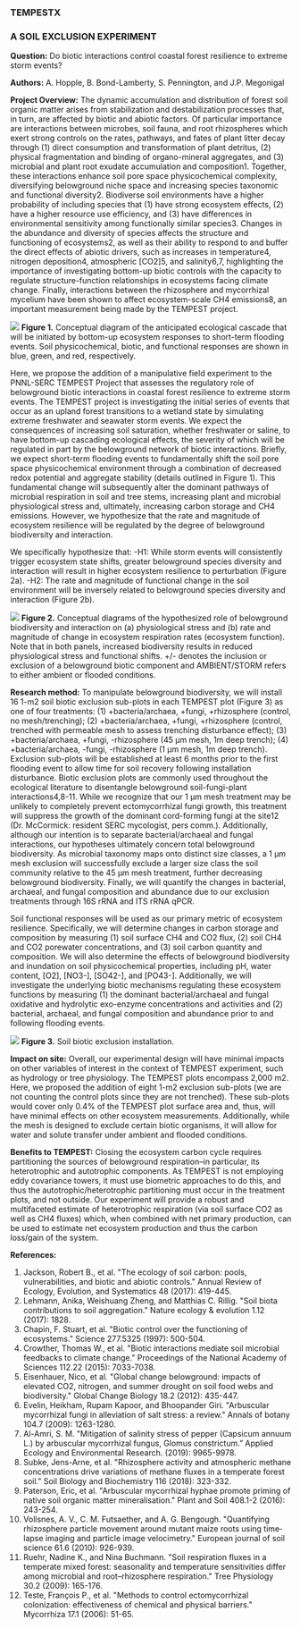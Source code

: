 ### TEMPESTX
### A SOIL EXCLUSION EXPERIMENT 

**Question:** Do biotic interactions control coastal forest resilience to extreme storm events?

**Authors:** A. Hopple, B. Bond-Lamberty, S. Pennington, and J.P. Megonigal

**Project Overview:** The dynamic accumulation and distribution of forest soil organic matter arises from stabilization and destabilization processes that, in turn, are affected by biotic and abiotic factors. Of particular importance are interactions between microbes, soil fauna, and root rhizospheres which exert strong controls on the rates, pathways, and fates of plant litter decay through (1) direct consumption and transformation of plant detritus, (2) physical fragmentation and binding of organo-mineral aggregates, and (3) microbial and plant root exudate accumulation and composition1. Together, these interactions enhance soil pore space physicochemical complexity, diversifying belowground niche space and increasing species taxonomic and functional diversity2. Biodiverse soil environments have a higher probability of including species that (1) have strong ecosystem effects, (2) have a higher resource use efficiency, and (3) have differences in environmental sensitivity among functionally similar species3. Changes in the abundance and diversity of species affects the structure and functioning of ecosystems2, as well as their ability to respond to and buffer the direct effects of abiotic drivers, such as increases in temperature4, nitrogen deposition4, atmospheric [CO2]5, and salinity6,7, highlighting the importance of investigating bottom-up biotic controls with the capacity to regulate structure-function relationships in ecosystems facing climate change. Finally, interactions between the rhizosphere and mycorrhizal mycelium have been shown to affect ecosystem-scale CH4 emissions8, an important measurement being made by the TEMPEST project.

![](https://github.com/PNNL-SERC-COMPASS/TEMPEST/blob/master/TEMPESTX/Conceptual%20Figures/Ecosystem%20cascade.png)
**Figure 1.** Conceptual diagram of the anticipated ecological cascade that will be initiated by bottom-up ecosystem responses to short-term flooding events. Soil physicochemical, biotic, and functional responses are shown in blue, green, and red, respectively.

Here, we propose the addition of a manipulative field experiment to the PNNL-SERC TEMPEST Project that assesses the regulatory role of belowground biotic interactions in coastal forest resilience to extreme storm events. The TEMPEST project is investigating the initial series of events that occur as an upland forest transitions to a wetland state by simulating extreme freshwater and seawater storm events. We expect the consequences of increasing soil saturation, whether freshwater or saline, to have bottom-up cascading ecological effects, the severity of which will be regulated in part by the belowground network of biotic interactions. Briefly, we expect short-term flooding events to fundamentally shift the soil pore space physicochemical environment through a combination of decreased redox potential and aggregate stability (details outlined in Figure 1). This fundamental change will subsequently alter the dominant pathways of microbial respiration in soil and tree stems, increasing plant and microbial physiological stress and, ultimately, increasing carbon storage and CH4 emissions. However, we hypothesize that the rate and magnitude of ecosystem resilience will be regulated by the degree of belowground biodiversity and interaction.

We specifically hypothesize that:
  -H1: While storm events will consistently trigger ecosystem state shifts, greater belowground species diversity and interaction will result in higher ecosystem resilience to perturbation (Figure 2a).
  -H2: The rate and magnitude of functional change in the soil environment will be inversely related to belowground species diversity and interaction (Figure 2b).
  
  ![](https://github.com/PNNL-SERC-COMPASS/TEMPEST/blob/master/TEMPESTX/Conceptual%20Figures/Functional%20response.png)
**Figure 2.** Conceptual diagrams of the hypothesized role of belowground biodiversity and interaction on (a) physiological stress and (b) rate and magnitude of change in ecosystem respiration rates (ecosystem function). Note that in both panels, increased biodiversity results in reduced physiological stress and functional shifts. +/- denotes the inclusion or exclusion of a belowground biotic component and AMBIENT/STORM refers to either ambient or flooded conditions. 

**Research method:** To manipulate belowground biodiversity, we will install 16 1-m2 soil biotic exclusion sub-plots in each TEMPEST plot (Figure 3) as one of four treatments: (1) +bacteria/archaea, +fungi, +rhizosphere (control, no mesh/trenching); (2) +bacteria/archaea, +fungi, +rhizosphere (control, trenched with permeable mesh to assess trenching disturbance effect); (3) +bacteria/archaea, +fungi, -rhizosphere (45 µm mesh, 1m deep trench); (4) +bacteria/archaea, -fungi, -rhizosphere (1 µm mesh, 1m deep trench). Exclusion sub-plots will be established at least 6 months prior to the first flooding event to allow time for soil recovery following installation disturbance. Biotic exclusion plots are commonly used throughout the ecological literature to disentangle belowground soil-fungi-plant interactions4,8-11. While we recognize that our 1 µm mesh treatment may be unlikely to completely prevent ectomycorrhizal fungi growth, this treatment will suppress the growth of the dominant cord-forming fungi at the site12 (Dr. McCormick: resident SERC mycologist, pers comm.). Additionally, although our intention is to separate bacterial/archaeal and fungal interactions, our hypotheses ultimately concern total belowground biodiversity. As microbial taxonomy maps onto distinct size classes, a 1 µm mesh exclusion will successfully exclude a larger size class the soil community relative to the 45 µm mesh treatment, further decreasing belowground biodiversity. Finally, we will quantify the changes in bacterial, archaeal, and fungal composition and abundance due to our exclusion treatments through 16S rRNA and ITS rRNA qPCR.

Soil functional responses will be used as our primary metric of ecosystem resilience. Specifically, we will determine changes in carbon storage and composition by measuring (1) soil surface CH4 and CO2 flux, (2) soil CH4 and CO2 porewater concentrations, and (3) soil carbon quantity and composition. We will also determine the effects of belowground biodiversity and inundation on soil physicochemical properties, including pH, water content, [O2], [NO3-], [SO42-], and [PO43-]. Additionally, we will investigate the underlying biotic mechanisms regulating these ecosystem functions by measuring (1) the dominant bacterial/archaeal and fungal oxidative and hydrolytic exo-enzyme concentrations and activities and (2) bacterial, archaeal, and fungal composition and abundance prior to and following flooding events.

![](https://github.com/PNNL-SERC-COMPASS/TEMPEST/blob/master/TEMPESTX/Photos/install_compilation.png)
**Figure 3.** Soil biotic exclusion installation.

**Impact on site:** Overall, our experimental design will have minimal impacts on other variables of interest in the context of TEMPEST experiment, such as hydrology or tree physiology. The TEMPEST plots encompass 2,000 m2. Here, we proposed the addition of eight 1-m2 exclusion sub-plots (we are not counting the control plots since they are not trenched). These sub-plots would cover only 0.4% of the TEMPEST plot surface area and, thus, will have minimal effects on other ecosystem measurements. Additionally, while the mesh is designed to exclude certain biotic organisms, it will allow for water and solute transfer under ambient and flooded conditions. 

**Benefits to TEMPEST:** Closing the ecosystem carbon cycle requires partitioning the sources of belowground respiration–in particular, its heterotrophic and autotrophic components. As TEMPEST is not employing eddy covariance towers, it must use biometric approaches to do this, and thus the autotrophic/heterotrophic partitioning must occur in the treatment plots, and not outside. Our experiment will provide a robust and multifaceted estimate of heterotrophic respiration (via soil surface CO2 as well as CH4 fluxes) which, when combined with net primary production, can be used to estimate net ecosystem production and thus the carbon loss/gain of the system.

**References:**
1.	Jackson, Robert B., et al. "The ecology of soil carbon: pools, vulnerabilities, and biotic and abiotic controls." Annual Review of Ecology, Evolution, and Systematics 48 (2017): 419-445.
2.	Lehmann, Anika, Weishuang Zheng, and Matthias C. Rillig. "Soil biota contributions to soil aggregation." Nature ecology & evolution 1.12 (2017): 1828.
3.	Chapin, F. Stuart, et al. "Biotic control over the functioning of ecosystems." Science 277.5325 (1997): 500-504.
4.	Crowther, Thomas W., et al. "Biotic interactions mediate soil microbial feedbacks to climate change." Proceedings of the National Academy of Sciences 112.22 (2015): 7033-7038.
5.	Eisenhauer, Nico, et al. "Global change belowground: impacts of elevated CO2, nitrogen, and summer drought on soil food webs and biodiversity." Global Change Biology 18.2 (2012): 435-447.
6.	Evelin, Heikham, Rupam Kapoor, and Bhoopander Giri. "Arbuscular mycorrhizal fungi in alleviation of salt stress: a review." Annals of botany 104.7 (2009): 1263-1280.
7.	Al-Amri, S. M. "Mitigation of salinity stress of pepper (Capsicum annuum L.) by arbuscular mycorrhizal fungus, Glomus constrictum.” Applied Ecology and Environmental Research. (2019): 9965-9978.
8.	Subke, Jens-Arne, et al. "Rhizosphere activity and atmospheric methane concentrations drive variations of methane fluxes in a temperate forest soil." Soil Biology and Biochemistry 116 (2018): 323-332.
9.	Paterson, Eric, et al. "Arbuscular mycorrhizal hyphae promote priming of native soil organic matter mineralisation." Plant and Soil 408.1-2 (2016): 243-254.
10.	Vollsnes, A. V., C. M. Futsaether, and A. G. Bengough. "Quantifying rhizosphere particle movement around mutant maize roots using time‐lapse imaging and particle image velocimetry." European journal of soil science 61.6 (2010): 926-939.
11.	Ruehr, Nadine K., and Nina Buchmann. "Soil respiration fluxes in a temperate mixed forest: seasonality and temperature sensitivities differ among microbial and root–rhizosphere respiration." Tree Physiology 30.2 (2009): 165-176.
12.	Teste, François P., et al. "Methods to control ectomycorrhizal colonization: effectiveness of chemical and physical barriers." Mycorrhiza 17.1 (2006): 51-65.
